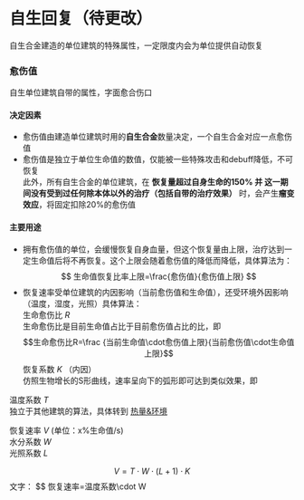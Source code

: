 # 自生回复（待更改）
自生合金建造的单位建筑的特殊属性，一定限度内会为单位提供自动恢复
### 愈伤值
自生单位建筑自带的属性，字面愈合伤口
#### 决定因素
- 愈伤值由建造单位建筑时用的**自生合金**数量决定，一个自生合金对应一点愈伤值 
- 愈伤值是独立于单位生命值的数值，仅能被一些特殊攻击和debuff降低，不可恢复  
此外，所有自生合金的单位建筑，在 **恢复量超过自身生命的150% 并 这一期间没有受到过任何除本体以外的治疗（包括自带的治疗效果）** 时，会产生**瘤变效应**，将固定扣除20%的愈伤值
#### 主要用途
- 拥有愈伤值的单位，会缓慢恢复自身血量，但这个恢复量由上限，治疗达到一定生命值后将不再恢复。这个上限会随着愈伤值的降低而降低，具体算法为：  
$$
生命值恢复比率上限=\frac{愈伤值}{愈伤值上限}
$$
- 恢复速率受单位建筑的内因影响（当前愈伤值和生命值），还受环境外因影响（温度，湿度，光照）具体算法：  
生命愈伤比 $R$  
生命愈伤比是目前生命值占比于目前愈伤值占比的比，即
$$生命愈伤比R=\frac {当前生命值\cdot愈伤值上限}{当前愈伤值\cdot生命值上限}$$
恢复系数 $K$  （内因）  
仿照生物增长的S形曲线，速率呈向下的弧形即可达到类似效果，即

温度系数 $T$  
独立于其他建筑的算法，具体转到 [热量&环境](热量&环境.md)

恢复速率 $V$ (单位：x%生命值/s)  
水分系数 $W$  
光照系数 $L$  


$$
V=T\cdot W\cdot (L+1)\cdot K
$$
文字：
$$
恢复速率=温度系数\cdot W

